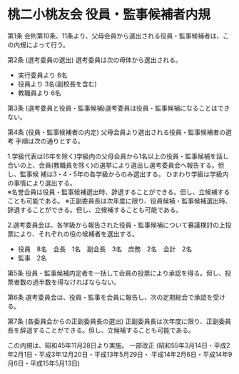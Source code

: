 

# 桃二小桃友会 役員・監事候補者内規

第1条 会則第10条、11条より、父母会員から選出される役員・監事候補者は、この内規によって行う。  

第2条 (選考委員の選出) 選考委員は次の母体から選出される。
- 実行委員より  6名 
- 役員より      3名(副校長を含む) 
- 教職員より    6名

第3条 (選考委員と役員・監事候補)選考委員は役員・監事候補になることはできない。

第4条 (役員・監事候補者の内定) 父母会員より選出される役員・監事候補者の選考 手順は次の通りとする。  

1.学級代表は(6年を除く)学級内の父母会員から1名以上の役員・監事候補を話し合いの上、会員(教職員を除く)の選挙により選出し選考委員会へ報告する。但し、監事候 補は3・4・5年の各学級からのみ選出する。  ひまわり学級は学級内の事情により選出する。  
※名誉会員は役員・監事候補選出時、辞退することができる。但し、立候補することも可能である。 
※正副委員長は次年度に限り、役員候補・監事候補選出時、辞退することができる。但し、立候補することも可能である。  

2.選考委員会は、各学級から報告された役員・監事候補について審議検討の上投票により、それぞれの役の候補者を選出する。  
- 役員　8名　会長　1名　副会長　3名　庶務　2名　会計　2名 
- 監事　2名

第5条 役員・監事候補内定者を一括して会員の投票により承認を得る。但し、投票者数の過半数を得なければならない。

第6条 選考委員会は、役員・監事を会員に報告し、次の定期総会で承認を受ける。

第7条 (各委員会からの正副委員長の選出) 正副委員長は次年度に限り、正副委員長を辞退することができる。但し、立候補することも可能である。

この内規は、昭和45年11月28日より実施。 一部改正
(昭和55年3月14日・平成2年2月1日・平成3年12月20日・平成13年5月29日・ 平成14年2月6日・平成14年9月6日・平成15年5月13日)

